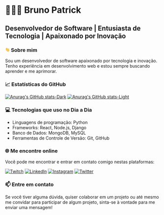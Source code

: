 # 👨🏻‍💻 Bruno Patrick

## Desenvolvedor de Software | Entusiasta de Tecnologia | Apaixonado por Inovação

### <img src="https://raw.githubusercontent.com/obrunopatrick/obrunopatrick/3f9a8f83b600a3d1f7fe879a47b8dd9c41a92ffd/wave.gif" width="15px" height="15px" /> Sobre mim
Sou um desenvolvedor de software apaixonado por tecnologia e inovação. Tenho experiência em desenvolvimento web e estou sempre buscando aprender e me aprimorar.

### 📈 Estatísticas do GitHub
[![Anurag's GitHub stats-Dark](https://github-readme-stats.vercel.app/api?username=obrunopatrick&show_icons=true&theme=dark#gh-dark-mode-only)](https://github.com/anuraghazra/github-readme-stats#gh-dark-mode-only)
[![Anurag's GitHub stats-Light](https://github-readme-stats.vercel.app/api?username=obrunopatrick&show_icons=true&theme=default#gh-light-mode-only)](https://github.com/anuraghazra/github-readme-stats#gh-light-mode-only)

### 💻 Tecnologias que uso no Dia a Dia
- Linguagens de programação: Python
- Frameworks: React, Node.js, Django
- Banco de Dados: MongoDB, MySQL
- Ferramentas de Controle de Versão: Git, GitHub

### 🌐 Me encontre online
Você pode me encontrar e entrar em contato comigo nestas plataformas:

[![Twitch](https://img.shields.io/badge/Twitch-9146FF?style=for-the-badge&logo=twitch&logoColor=white)](https://www.twitch.tv/obrunopatrick) [![LinkedIn](https://img.shields.io/badge/LinkedIn-0077B5?style=for-the-badge&logo=linkedin&logoColor=white)](https://www.linkedin.com/in/obrunopatrick/) [![Instagram](https://img.shields.io/badge/Instagram-E4405F?style=for-the-badge&logo=instagram&logoColor=white)](https://www.instagram.com/obrunopatrick/) [![Twitter](https://img.shields.io/badge/Twitter-1DA1F2?style=for-the-badge&logo=twitter&logoColor=white)](https://twitter.com/obrunopatrick)

### 📫 Entre em contato
Se você tiver alguma dúvida, quiser colaborar em um projeto ou até mesmo me convidar para participar de algum projeto, sinta-se à vontade para me enviar uma mensagem!
